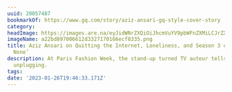 ```yaml
---
uuid: 20057487
bookmarkOf: https://www.gq.com/story/aziz-ansari-gq-style-cover-story
category:
headImage: https://images.are.na/eyJidWNrZXQiOiJhcmVuYV9pbWFnZXMiLCJrZXkiOiIyMDA1NzQ4Ny9vcmlnaW5hbF9hMjJiZDg5NzAwNjYxMmQzMzI3MTcwMTY2ZWNmODMzNS5wbmciLCJlZGl0cyI6eyJyZXNpemUiOnsid2lkdGgiOjEyMDAsImhlaWdodCI6MTIwMCwiZml0IjoiaW5zaWRlIiwid2l0aG91dEVubGFyZ2VtZW50Ijp0cnVlfSwid2VicCI6eyJxdWFsaXR5Ijo5MH0sImpwZWciOnsicXVhbGl0eSI6OTB9LCJyb3RhdGUiOm51bGx9fQ==?bc=0
imageName: a22bd897006612d3327170166ecf8335.png
title: Aziz Ansari on Quitting the Internet, Loneliness, and Season 3 of ‘Master of
  None’
description: At Paris Fashion Week, the stand-up turned TV auteur tells us why he’s
  unplugging.
tags:
date: '2023-01-26T19:46:33.171Z'
---
```

